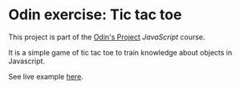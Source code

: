 # Odin exercise: Tic tac toe

This project is part of the [Odin's Project](https://github.com/TheOdinProject) *JavaScript* course.

It is a simple game of tic tac toe to train knowledge about objects in Javascript.

See live example [here](https://ngoosen.github.io/odin_tic_tac_toe/).
